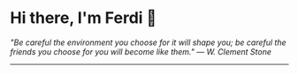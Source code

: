 <h1>Hi there, I'm Ferdi 👋</h1>

<p><em>
  "Be careful the environment you choose for it will shape you; be careful the friends you choose for you will become like them." — W. Clement Stone
</em></p>

---
